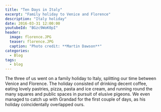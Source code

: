 ```yaml
---
title: "Ten Days in Italy"
excerpt: "Family holiday to Venice and Florence"
description: "Italy holiday"
date: 2016-03-31 12:00:00
youtubeId: "BGzc9WoK0pI"
header:
  image: florence.JPG
  teaser: florence.JPG
  caption: "Photo credit: **Martin Dawson**"
categories:
  - Blog
tags:
  - blog
---
```

The three of us went on a family holiday to Italy, splitting our time between Venice and Florence.
The holiday consisted of drinking decent coffee, eating lovely pastries, pizza, pasta and ice cream, and running round the many squares and public spaces in pursuit of elusive pigeons.
We even managed to catch up with Grandad for the first couple of days, as his holiday coincidentally overlapped ours.
